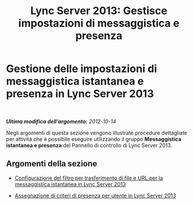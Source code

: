 ﻿---
title: "Lync Server 2013: Gestisce impostazioni di messaggistica e presenza"
TOCTitle: Gestione delle impostazioni di messaggistica istantanea e presenza
ms:assetid: a01b8384-16a1-41b5-a00a-fdb9afb5aa88
ms:mtpsurl: https://technet.microsoft.com/it-it/library/Gg182558(v=OCS.15)
ms:contentKeyID: 49301493
ms.date: 08/24/2015
mtps_version: v=OCS.15
ms.translationtype: HT
---

# Gestione delle impostazioni di messaggistica istantanea e presenza in Lync Server 2013

 

_**Ultima modifica dell'argomento:** 2012-10-14_

Negli argomenti di questa sezione vengono illustrate procedure dettagliate per attività che è possibile eseguire utilizzando il gruppo **Messaggistica istantanea e presenza** del Pannello di controllo di Lync Server 2013.

## Argomenti della sezione

  - [Configurazione del filtro per trasferimento di file e URL per la messaggistica istantanea in Lync Server 2013](lync-server-2013-configuring-file-transfer-and-url-filtering-for-instant-messaging-im.md)

  - [Assegnazione di criteri di presenza per utente in Lync Server 2013](lync-server-2013-assigning-per-user-presence-policies.md)

